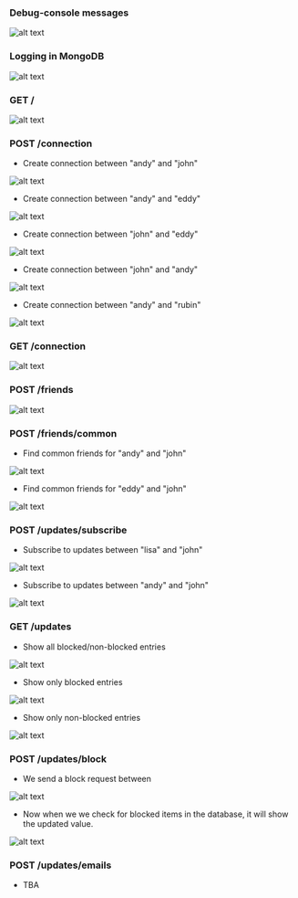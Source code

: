 ### Debug-console messages

![alt text](https://github.com/serganus/mySocialNetworkAPI/raw/master/docs/screenshots/debug-console.png)

### Logging in MongoDB

![alt text](https://github.com/serganus/mySocialNetworkAPI/raw/master/docs/screenshots/logging_mongodb.png)

### GET /

![alt text](https://github.com/serganus/mySocialNetworkAPI/raw/master/docs/screenshots/GET.png)

### POST /connection

- Create connection between "andy" and "john"

![alt text](https://github.com/serganus/mySocialNetworkAPI/raw/master/docs/screenshots/POSTconnection01.png)

- Create connection between "andy" and "eddy"

![alt text](https://github.com/serganus/mySocialNetworkAPI/raw/master/docs/screenshots/POSTconnection02.png)

- Create connection between "john" and "eddy"

![alt text](https://github.com/serganus/mySocialNetworkAPI/raw/master/docs/screenshots/POSTconnection03.png)

- Create connection between "john" and "andy"

![alt text](https://github.com/serganus/mySocialNetworkAPI/raw/master/docs/screenshots/POSTconnection04.png)

- Create connection between "andy" and "rubin"

![alt text](https://github.com/serganus/mySocialNetworkAPI/raw/master/docs/screenshots/POSTconnection05.png)

### GET /connection

![alt text](https://github.com/serganus/mySocialNetworkAPI/raw/master/docs/screenshots/GETconnection.png)

### POST /friends

![alt text](https://github.com/serganus/mySocialNetworkAPI/raw/master/docs/screenshots/POSTfriends.png)

### POST /friends/common

- Find common friends for "andy" and "john"

![alt text](https://github.com/serganus/mySocialNetworkAPI/raw/master/docs/screenshots/POSTfriendscommon01.png)

- Find common friends for "eddy" and "john"

![alt text](https://github.com/serganus/mySocialNetworkAPI/raw/master/docs/screenshots/POSTfriendscommon02.png)

### POST /updates/subscribe

- Subscribe to updates between "lisa" and "john"

![alt text](https://github.com/serganus/mySocialNetworkAPI/raw/master/docs/screenshots/POSTupdatessubscribe01.png)

- Subscribe to updates between "andy" and "john"

![alt text](https://github.com/serganus/mySocialNetworkAPI/raw/master/docs/screenshots/POSTupdatessubscribe02.png)

### GET /updates

- Show all blocked/non-blocked entries

![alt text](https://github.com/serganus/mySocialNetworkAPI/raw/master/docs/screenshots/GETupdates.png)

- Show only blocked entries

![alt text](https://github.com/serganus/mySocialNetworkAPI/raw/master/docs/screenshots/GETupdatesblocktrue.png)

- Show only non-blocked entries

![alt text](https://github.com/serganus/mySocialNetworkAPI/raw/master/docs/screenshots/GETupdatesblockfalse.png)

### POST /updates/block

- We send a block request between 

![alt text](https://github.com/serganus/mySocialNetworkAPI/raw/master/docs/screenshots/POSTupdatesblock-a.png)

- Now when we we check for blocked items in the database, it will show the updated value.

![alt text](https://github.com/serganus/mySocialNetworkAPI/raw/master/docs/screenshots/POSTupdatesblock-b.png)

### POST /updates/emails

- TBA






